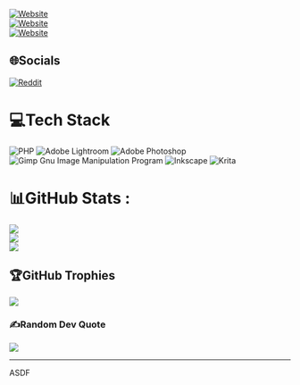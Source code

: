 [![Website](https://img.shields.io/website?url=https://jenc.jecool.net/&style=plastic&label=https://jenc.jecool.net/)](https://jenc.jecool.net/)  
[![Website](https://img.shields.io/website?url=http://dvo.wz.cz/&style=plastic&label=http://dvo.wz.cz/)](http://dvo.wz.cz/)  
[![Website](https://img.shields.io/website?url=http://plicni.wz.cz/&style=plastic&label=http://plicni.wz.cz/)](http://plicni.wz.cz/)

## 🌐Socials
[![Reddit](https://img.shields.io/badge/Reddit-%23FF4500.svg?logo=Reddit&logoColor=white)](https://reddit.com/user/jenc-cz) 

# 💻Tech Stack
![PHP](https://img.shields.io/badge/php-%23777BB4.svg?style=plastic&logo=php&logoColor=white) ![Adobe Lightroom](https://img.shields.io/badge/Adobe%20Lightroom-31A8FF.svg?style=plastic&logo=Adobe%20Lightroom&logoColor=white) ![Adobe Photoshop](https://img.shields.io/badge/adobephotoshop-%2331A8FF.svg?style=plastic&logo=adobephotoshop&logoColor=white) ![Gimp Gnu Image Manipulation Program](https://img.shields.io/badge/Gimp-657D8B?style=plastic&logo=gimp&logoColor=FFFFFF) ![Inkscape](https://img.shields.io/badge/Inkscape-e0e0e0?style=plastic&logo=inkscape&logoColor=080A13) ![Krita](https://img.shields.io/badge/Krita-203759?style=plastic&logo=krita&logoColor=EEF37B)

# 📊GitHub Stats :
![](https://github-readme-stats.vercel.app/api?username=jenc-cz&theme=dark&hide_border=false&include_all_commits=true&count_private=false)<br/>
![](https://github-readme-streak-stats.herokuapp.com/?user=jenc-cz&theme=dark&hide_border=false)<br/>
![](https://github-readme-stats.vercel.app/api/top-langs/?username=jenc-cz&theme=dark&hide_border=false&include_all_commits=true&count_private=false&layout=compact)

## 🏆GitHub Trophies
![](https://github-trophies.vercel.app/?username=jenc-cz&theme=dark_dimmed&no-frame=false&no-bg=false&margin-w=4)

### ✍️Random Dev Quote
![](https://quotes-github-readme.vercel.app/api?type=horizontal&theme=dark)

---
ASDF

